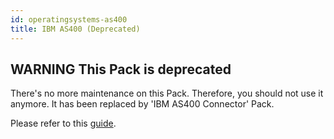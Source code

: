 ```yaml
---
id: operatingsystems-as400
title: IBM AS400 (Deprecated)
---
```


## **WARNING** This Pack is deprecated

There's no more maintenance on this Pack. Therefore, you should not use it anymore.
It has been replaced by 'IBM AS400 Connector' Pack.

Please refer to this [guide](operatingsystems-as400-connector). 